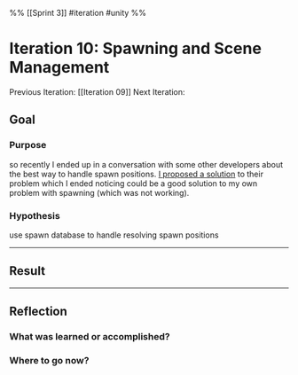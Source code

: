 %%
[[Sprint 3]] #iteration #unity
%%
# Iteration 10: Spawning and Scene Management
Previous Iteration: [[Iteration 09]]
Next Iteration: 


## Goal

### Purpose
so recently I ended up in a conversation with some other developers about the best way to handle spawn positions.  [I proposed a solution](https://pastebin.com/c9nVQkje) to their problem which I ended noticing could be a good solution to my own problem with spawning (which was not working). 

### Hypothesis
use spawn database to handle resolving spawn positions

----
## Result





----
## Reflection



### What was learned or accomplished?


### Where to go now?

